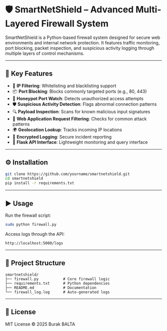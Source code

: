 # 🛡️ SmartNetShield – Advanced Multi-Layered Firewall System

SmartNetShield is a Python-based firewall system designed for secure web environments and internal network protection. It features traffic monitoring, port blocking, packet inspection, and suspicious activity logging through multiple layers of control mechanisms.

---

## 🚀 Key Features

- 🔐 **IP Filtering**: Whitelisting and blacklisting support
- 📦 **Port Blocking**: Blocks commonly targeted ports (e.g., 80, 443)
- 🎯 **Honeypot Port Watch**: Detects unauthorized access attempts
- 🛡️ **Suspicious Activity Detection**: Flags abnormal connection patterns
- 🔍 **Payload Inspection**: Scans for known malicious input signatures
- 🧰 **Web Application Request Filtering**: Checks for common attack patterns
- 🌍 **Geolocation Lookup**: Tracks incoming IP locations
- 🔐 **Encrypted Logging**: Secure incident reporting
- 📡 **Flask API Interface**: Lightweight monitoring and query interface

---

## ⚙️ Installation

```bash
git clone https://github.com/yourname/smartnetshield.git
cd smartnetshield
pip install -r requirements.txt
```

---

## ▶️ Usage

Run the firewall script:

```bash
sudo python firewall.py
```

Access logs through the API:

```
http://localhost:5000/logs
```

---

## 📁 Project Structure

```
smartnetshield/
├── firewall.py           # Core firewall logic
├── requirements.txt      # Python dependencies
├── README.md             # Documentation
└── firewall_log.log      # Auto-generated logs
```

---

## 📜 License

MIT License © 2025 Burak BALTA
